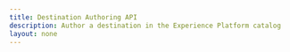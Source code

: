 ```yaml
---
title: Destination Authoring API
description: Author a destination in the Experience Platform catalog
layout: none
--- 
```

<RedoclyAPIBlock src="/swagger-specs/destination-authoring.yaml"/>